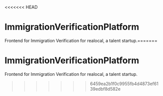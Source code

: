 <<<<<<< HEAD
# ImmigrationVerificationPlatform
Frontend for Immigration Verification for realocal, a talent startup.=======
# ImmigrationVerificationPlatform
Frontend for Immigration Verification for realocal, a talent startup.
>>>>>>> 6459ea2b1f0c9955fb4d4873ef6139edbf8d582e
